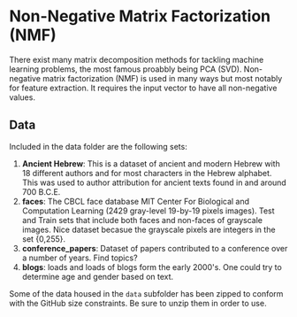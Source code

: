 # Non-Negative Matrix Factorization (NMF)

There exist many matrix decomposition methods for tackling machine learning problems, the most famous proabbly being PCA (SVD). Non-negative matrix factorization (NMF) is used in many ways but most notably for feature extraction. It requires the input vector to have all non-negative values.

## Data

Included in the data folder are the following sets:
1. __Ancient Hebrew__: This is a dataset of ancient and modern Hebrew with 18 different authors and for most characters in the Hebrew alphabet. This was used to author attribution for ancient texts found in and around 700 B.C.E. 
2. __faces__: The CBCL face database MIT Center For Biological and Computation Learning (2429 gray-level 19-by-19 pixels images). Test and Train sets that include both faces and non-faces of grayscale images. Nice dataset becasue the grayscale pixels are integers in the set {0,255}.
3. __conference_papers__: Dataset of papers contributed to a conference over a number of years. Find topics?
4. __blogs__: loads and loads of blogs form the early 2000's. One could try to determine age and gender based on text. 

Some of the data housed in the `data` subfolder has been zipped to conform with the GitHub size constraints. Be sure to unzip them in order to use. 
